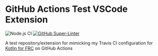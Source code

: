# GitHub Actions Test VSCode Extension

![Node.js CI](https://github.com/zPaw/gh-actions-test-vscode-extension/workflows/Node.js%20CI/badge.svg?branch=master&event=push)
[![GitHub Super-Linter](https://github.com/zPaw/gh-actions-test-vscode-extension/workflows/Lint%20Code%20Base/badge.svg)](https://github.com/marketplace/actions/super-linter)

A test repository/extension for mimicking my Travis CI configuration for [Kotlin for FRC](https://github.com/zPaw/kotlin-for-frc) on GitHub Actions
